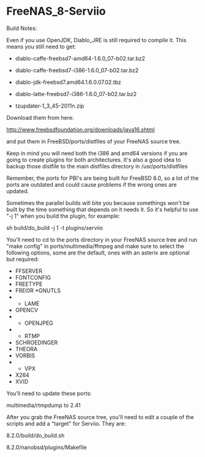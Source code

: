 FreeNAS_8-Serviio
=====================

Build Notes:

Even if you use OpenJDK, Diablo_JRE is still required to compile it.
This means you still need to get:

* diablo-caffe-freebsd7-amd64-1.6.0_07-b02.tar.bz2

* diablo-caffe-freebsd7-i386-1.6.0_07-b02.tar.bz2

* diablo-jdk-freebsd7.amd64.1.6.0.07.02.tbz

* diablo-latte-freebsd7-i386-1.6.0_07-b02.tar.bz2

* tzupdater-1_3_45-2011n.zip

Download them from here:

http://www.freebsdfoundation.org/downloads/java16.shtml

and put them in FreeBSD/ports/distfiles of your FreeNAS source tree.

Keep in mind you will need both the i386 and amd64 versions
if you are going to create plugins for both architectures.
It's also a good idea to backup those distfile to the main distfiles
directory in /usr/ports/distfiles

Remember, the ports for PBI's are being built for FreeBSD 8.0,
so a lot of the ports are outdated and could cause problems if the
wrong ones are updated.

Sometimes the parallel builds will bite you because somethings won't
be built by the time something that depends on it needs it. So it's
helpful to use "-j 1" when you build the plugin, for example:

sh build/do_build -j 1 -t plugins/serviio

You'll need to cd to the ports directory in your FreeNAS source tree
and run "make config" in ports/multimedia/ffmpeg and make sure to
select the following options, some are the default, ones with an
asterix are optional but required:

* FFSERVER
* FONTCONFIG
* FREETYPE
* FREI0R
*GNUTLS
* * LAME
* OPENCV
* * OPENJPEG
* * RTMP
* SCHROEDINGER
* THEORA
* VORBIS
* * VPX
* X264
* XVID

You'll need to update these ports:

multimedia/rtmpdump to 2.41


After you grab the FreeNAS source tree, you'll need to edit a
couple of the scripts and add a "target" for Serviio. They are:

8.2.0/build/do_build.sh

8.2.0/nanobsd/plugins/Makefile
